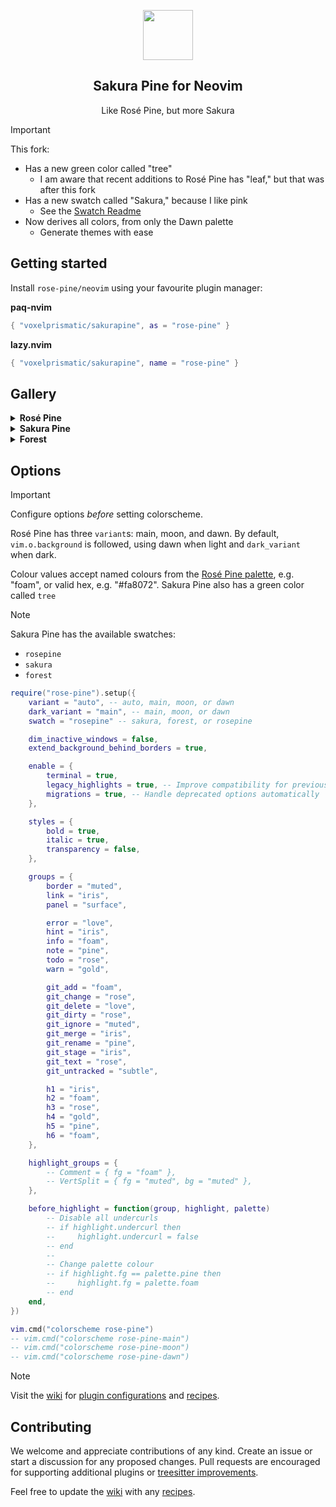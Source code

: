 <p align="center">
    <img src="https://github.com/rose-pine/rose-pine-theme/raw/main/assets/icon.png" width="80" />
    <h2 align="center">Sakura Pine for Neovim</h2>
</p>

<p align="center">Like Rosé Pine, but more Sakura</p>

> [!IMPORTANT]
> This fork:
> - Has a new green color called "tree"
>   - I am aware that recent additions to Rosé Pine has "leaf," but that was after this fork
> - Has a new swatch called "Sakura," because I like pink
>   - See the [Swatch Readme](/lua/rose-pine/swatch)
> - Now derives all colors, from only the Dawn palette
>   - Generate themes with ease

## Getting started

Install `rose-pine/neovim` using your favourite plugin manager:

**paq-nvim**

```lua
{ "voxelprismatic/sakurapine", as = "rose-pine" }
```

**lazy.nvim**

```lua
{ "voxelprismatic/sakurapine", name = "rose-pine" }
```

## Gallery

<details>
	<summary><b>Rosé Pine</b></summary>

![Rosé Pine with Neovim](https://user-images.githubusercontent.com/1973/163921570-0f577baf-3199-4f09-9779-a7eb9238151a.png)

**Rosé Pine Moon**

![Rosé Pine Moon with Neovim](https://user-images.githubusercontent.com/1973/163921620-d3acd0d2-d227-4d28-a5e8-97ff22e56c6d.png)

**Rosé Pine Dawn**

![Rosé Pine Dawn with Neovim](https://user-images.githubusercontent.com/1973/163921656-644a2db3-c55c-4e89-9bdd-39cdd7a2681b.png)
	
</details>

<details>
    <summary><b>Sakura Pine</b></summary>

![image](https://github.com/user-attachments/assets/18246fd0-f5f6-4863-aa3b-3128454dff7f)
![image](https://github.com/user-attachments/assets/1bcf7ad1-d13b-4ae9-9e7e-da254c326541)
![image](https://github.com/user-attachments/assets/88d8c75d-86c3-4b1a-b78c-2bb88010623a)

</details>

<details>
    <summary><b>Forest</b></summary>

![image](https://github.com/user-attachments/assets/2c9b0b00-6116-41a0-8ba4-802a6aa3dd80)
![image](https://github.com/user-attachments/assets/30b5f597-19d7-4207-b9e4-a27327da5f2b)
![image](https://github.com/user-attachments/assets/8182ed1e-65ee-4095-8250-a2f7e18b906e)


</details>

## Options

> [!IMPORTANT]
> Configure options _before_ setting colorscheme.

Rosé Pine has three `variant`s: main, moon, and dawn. By default, `vim.o.background` is followed, using dawn when light and `dark_variant` when dark.

Colour values accept named colours from the [Rosé Pine palette](https://rosepinetheme.com/palette/ingredients/), e.g. "foam", or valid hex, e.g. "#fa8072".
Sakura Pine also has a green color called `tree`

> [!NOTE]
> Sakura Pine has the available swatches:
> - `rosepine`
> - `sakura`
> - `forest`

```lua
require("rose-pine").setup({
    variant = "auto", -- auto, main, moon, or dawn
    dark_variant = "main", -- main, moon, or dawn
    swatch = "rosepine" -- sakura, forest, or rosepine

    dim_inactive_windows = false,
    extend_background_behind_borders = true,

    enable = {
        terminal = true,
        legacy_highlights = true, -- Improve compatibility for previous versions of Neovim
        migrations = true, -- Handle deprecated options automatically
    },

    styles = {
        bold = true,
        italic = true,
        transparency = false,
    },

    groups = {
        border = "muted",
        link = "iris",
        panel = "surface",

        error = "love",
        hint = "iris",
        info = "foam",
        note = "pine",
        todo = "rose",
        warn = "gold",

        git_add = "foam",
        git_change = "rose",
        git_delete = "love",
        git_dirty = "rose",
        git_ignore = "muted",
        git_merge = "iris",
        git_rename = "pine",
        git_stage = "iris",
        git_text = "rose",
        git_untracked = "subtle",

        h1 = "iris",
        h2 = "foam",
        h3 = "rose",
        h4 = "gold",
        h5 = "pine",
        h6 = "foam",
    },

    highlight_groups = {
        -- Comment = { fg = "foam" },
        -- VertSplit = { fg = "muted", bg = "muted" },
    },

    before_highlight = function(group, highlight, palette)
        -- Disable all undercurls
        -- if highlight.undercurl then
        --     highlight.undercurl = false
        -- end
        --
        -- Change palette colour
        -- if highlight.fg == palette.pine then
        --     highlight.fg = palette.foam
        -- end
    end,
})

vim.cmd("colorscheme rose-pine")
-- vim.cmd("colorscheme rose-pine-main")
-- vim.cmd("colorscheme rose-pine-moon")
-- vim.cmd("colorscheme rose-pine-dawn")
```

> [!NOTE]
> Visit the [wiki](https://github.com/rose-pine/neovim/wiki) for [plugin configurations](https://github.com/rose-pine/neovim/wiki/Plugin-configurations) and [recipes](https://github.com/rose-pine/neovim/wiki/Recipes).

## Contributing

We welcome and appreciate contributions of any kind. Create an issue or start a discussion for any proposed changes. Pull requests are encouraged for supporting additional plugins or [treesitter improvements](https://github.com/nvim-treesitter/nvim-treesitter/blob/master/CONTRIBUTING.md#highlights).

Feel free to update the [wiki](https://github.com/rose-pine/neovim/wiki/) with any [recipes](https://github.com/rose-pine/neovim/wiki/Recipes).
